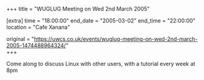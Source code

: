 +++
title = "WUGLUG Meeting on Wed 2nd March 2005"

[extra]
time = "18:00:00"
end_date = "2005-03-02"
end_time = "22:00:00"
location = "Cafe Xanana"

original = "https://uwcs.co.uk/events/wuglug-meeting-on-wed-2nd-march-2005-1474488964324/"    
+++

Come along to discuss Linux with other users, with a tutorial every week at 8pm

